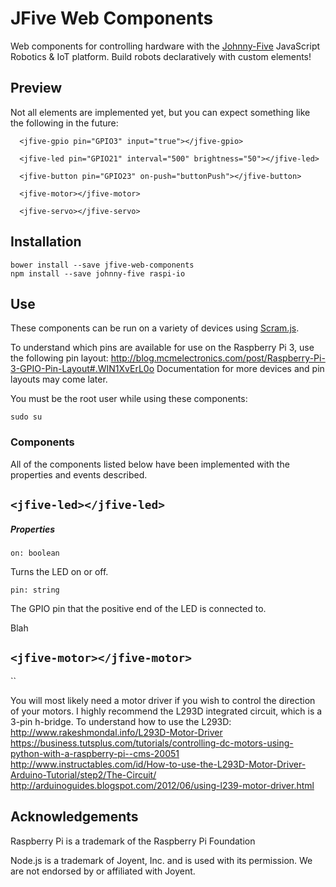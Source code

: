 # JFive Web Components

Web components for controlling hardware with the [Johnny-Five](http://johnny-five.io/) JavaScript Robotics & IoT platform. Build robots declaratively with custom elements!

## Preview

Not all elements are implemented yet, but you can expect something like the following in the future:
```
  <jfive-gpio pin="GPIO3" input="true"></jfive-gpio>

  <jfive-led pin="GPIO21" interval="500" brightness="50"></jfive-led>
  
  <jfive-button pin="GPIO23" on-push="buttonPush"></jfive-button>
  
  <jfive-motor></jfive-motor>
  
  <jfive-servo></jfive-servo>
```

## Installation

```
bower install --save jfive-web-components
npm install --save johnny-five raspi-io
```

## Use

These components can be run on a variety of devices using [Scram.js](https://github.com/scramjs/scram-engine).

To understand which pins are available for use on the Raspberry Pi 3, use the following pin layout:
http://blog.mcmelectronics.com/post/Raspberry-Pi-3-GPIO-Pin-Layout#.WIN1XvErL0o 
Documentation for more devices and pin layouts may come later.

You must be the root user while using these components:
```
sudo su
```

### Components

All of the components listed below have been implemented with the properties and events described.

## `<jfive-led></jfive-led>`

##### Properties

`on: boolean`

Turns the LED on or off.

`pin: string`

The GPIO pin that the positive end of the LED is connected to.

Blah

## `<jfive-motor></jfive-motor>`

``

You will most likely need a motor driver if you wish to control the direction of your motors. I highly recommend the L293D integrated circuit, which is a 3-pin h-bridge. To understand how to use the L293D:
http://www.rakeshmondal.info/L293D-Motor-Driver
https://business.tutsplus.com/tutorials/controlling-dc-motors-using-python-with-a-raspberry-pi--cms-20051
http://www.instructables.com/id/How-to-use-the-L293D-Motor-Driver-Arduino-Tutorial/step2/The-Circuit/
http://arduinoguides.blogspot.com/2012/06/using-l239-motor-driver.html

## Acknowledgements

Raspberry Pi is a trademark of the Raspberry Pi Foundation

Node.js is a trademark of Joyent, Inc. and is used with its permission. We are not endorsed by or
affiliated with Joyent.
